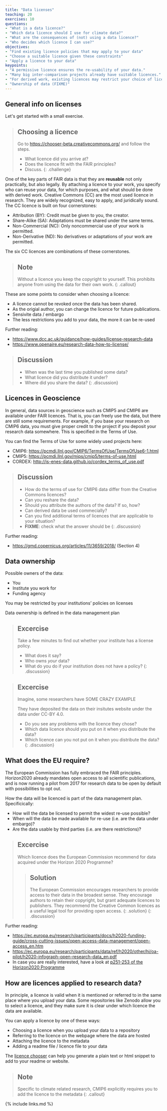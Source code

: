 ```yaml
---
title: "Data licenses"
teaching: 20
exercises: 10
questions:
- "What is a data licence?"
- "Which data licence should I use for climate data?"
- "What are the consequences of (not) using a data licence?"
- "Who decides which licence I can use?"
objectives:
- "Find existing licence policies that may apply to your data"
- "Choose a suitable licence given these constraints"
- "Apply a licence to your data"
keypoints:
- "A permissive licence ensures the re-usability of your data."
- "Many big inter-comparison projects already have suitable licences."
- "For derived work, existing licences may restrict your choice of licence."
- "Ownership of data (FIXME)"
---
```


General info on licenses
------------------------

Let's get started with a small exercise.

> ## Choosing a licence
> Go to <https://chooser-beta.creativecommons.org/> and follow the steps.
>
>- What licence did you arrive at?
>- Does the licence fit with the FAIR principles?
>- Discuss.
{: .challenge}

One of the key parts of FAIR data is that they are **reusable** not only practically, but also legally. By attaching a licence to your work, you specify who can reuse your data, for which purposes, and what should be done with derived work. Creative Commons (CC) are the most used licence in research. They are widely recognized, easy to apply, and juridically sound. The CC licence is built on four cornerstones:

- Attribution (BY): Credit must be given to you, the creator.
- Share-Alike (SA): Adaptations must be shared under the same terms.
- Non-Commercial (NC): Only noncommercial use of your work is permitted.
- Non-Derivative (ND): No derivatives or adaptations of your work are permitted.

The six CC licences are combinations of these cornerstones.

> ## Note
> Without a licence you keep the copyright to yourself. This prohibits anyone from using the data for their own work.
{: .callout}

These are some points to consider when choosing a licence:

- A licence cannot be revoked once the data has been shared.
- As the origial author, you can change the licence for future publications.
- Sensivite data / embargo
- The less restrictions you add to your data, the more it can be re-used

Further reading:
- <https://www.dcc.ac.uk/guidance/how-guides/license-research-data>
- <https://www.openaire.eu/research-data-how-to-license/>

> ## Discussion
>- When was the last time you published some data?
>- What licence did you distribute it under?
>- Where did you share the data?
{: .discussion}

Licences in Geoscience
----------------------

In general, data sources in geoscience such as CMIP5 and CMIP6 are available under FAIR licences. That is, you can freely use the data, but there are still some requirements. For example, if you base your research on CMIP6 data, you must give proper credit to the project if you deposit your research data somewhere. This is specified in the Terms of Use.

You can find the Terms of Use for some widely used projects here:

- CMIP6: <https://pcmdi.llnl.gov/CMIP6/TermsOfUse/TermsOfUse6-1.html>
- CMIP5: <https://pcmdi.llnl.gov/mips/cmip5/terms-of-use.html>
- CORDEX: <http://is-enes-data.github.io/cordex_terms_of_use.pdf>

>## Discussion
>- How do the terms of use for CMIP6 data differ from the Creative Commons licences?
>- Can you reshare the data?
>- Should you attribute the authors of the data? If so, how?
>- Can derived data be used commecially?
>- Can you find additional terms of licences that are applicable to your situation?
>- **FIXME**: check what the answer should be
{: .discussion}

Further reading:
- <https://gmd.copernicus.org/articles/11/3659/2018/> (Section 4)



Data ownership
--------------

Possible owners of the data:
- You
- Institute you work for
- Funding agency


You may be restricted by your institutions’ policies on licenses

Data ownership is defined in the data management plan


> ## Excercise
>Take a few minutes to find out whether your institute has a license policy.
>
>- What does it say?
>- Who owns *your* data?
>- What do you do if your institution does not have a policy?
{: .discussion}

> ## Excercise
> Imagine, some researchers have SOME CRAZY EXAMPLE
>
> They have deposited the data on their insitutes website under the data under CC-BY 4.0.
>
>- Do you see any problems with the licence they chose?
>- Which data licence should you put on it when you distribute the data?
>- Which licence can you not put on it when you distribute the data?
{: .discussion}


What does the EU require?
-------------------------

The European Commission has fully embraced the FAIR principles. Horizon2020 already mandates open access to all scientific publications, and is now running a pilot from 2017 for research data to be open by default with possibilities to opt out.

How the data will be licenced is part of the data management plan. Specificically:

- How will the data be licensed to permit the widest re-use possible?
- When will the data be made available for re-use (i.e. are the data under embargo)?
- Are the data usable by third parties (i.e. are there restrictions)?

> ## Excercise
>Which licence does the European Commission recommend for data acquired under the Horizon 2020 Programme?
>
>> ## Solution
>>The European Commission encourages researchers to provide access to their data in the broadest sense.
>>They encourage authors to retain their copyright, but grant adequate licences to publishers.
>>They recommend the Creative Common licences as a useful legal tool for providing open access.
>{: .solution}
{: .discussion}

Further reading:
- <https://ec.europa.eu/research/participants/docs/h2020-funding-guide/cross-cutting-issues/open-access-data-management/open-access_en.htm>
- <https://ec.europa.eu/research/participants/data/ref/h2020/other/hi/oa-pilot/h2020-infograph-open-research-data_en.pdf>
- In case you are really interested, have a look at [p251-253 of the Horizon2020 Programme](https://ec.europa.eu/research/participants/data/ref/h2020/grants_manual/amga/h2020-amga_en.pdf)

How are licences applied to research data?
------------------------------------------

In principle, a licence is valid when it is mentioned or referred to in the same place where you upload your data. Some repositories like Zenodo allow you to select a licence, and they make sure it is clear under which licence the data are available.

You can apply a licence by one of these ways:

- Choosing a licence when you upload your data to a repository
- Referring to the licence on the webpage where the data are hosted
- Attaching the licence to the metadata
- Adding a readme file / licence file to your data

The [licence chooser](https://chooser-beta.creativecommons.org/) can help you generate a plain text or html snippet to add to your readme or website.

> ## Note
> Specific to climate related research, CMIP6 explicitly requires you to add the licence to the metadata
{: .callout}

{% include links.md %}
